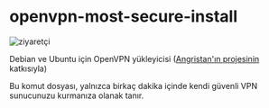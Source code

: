 # openvpn-most-secure-install
![ziyaretçi](https://visitor-badge.glitch.me/badge?page_id=wiseweb-works.openvpn-most-secure-install)

Debian ve Ubuntu için OpenVPN yükleyicisi ([Angristan'ın projesinin](https://github.com/angristan/openvpn-install) katkısıyla)

Bu komut dosyası, yalnızca birkaç dakika içinde kendi güvenli VPN sunucunuzu kurmanıza olanak tanır.

